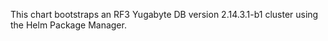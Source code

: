 This chart bootstraps an RF3 Yugabyte DB version 2.14.3.1-b1 cluster using the Helm Package Manager.
